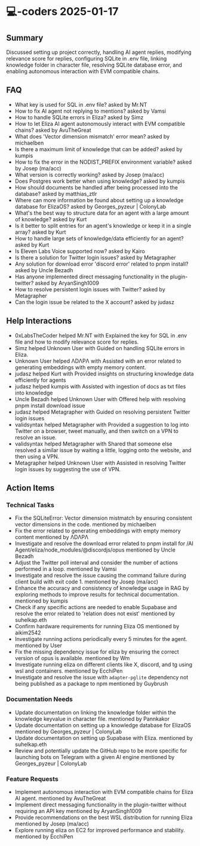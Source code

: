 # 💻-coders 2025-01-17

## Summary
Discussed setting up project correctly, handling AI agent replies, modifying relevance score for replies, configuring SQLite in .env file, linking knowledge folder in character file, resolving SQLite database error, and enabling autonomous interaction with EVM compatible chains.

## FAQ
- What key is used for SQL in .env file? asked by Mr.NT
- How to fix AI agent not replying to mentions? asked by Vamsi
- How to handle SQLite errors in Eliza? asked by Simz
- How to let Eliza AI agent autonomously interact with EVM compatible chains? asked by AvuTheGreat
- What does 'Vector dimension mismatch' error mean? asked by michaelben
- Is there a maximum limit of knowledge that can be added? asked by kumpis
- How to fix the error in the NODIST_PREFIX environment variable? asked by Josep (ma/acc)
- What version is correctly working? asked by Josep (ma/acc)
- Does Postgres work better when using knowledge? asked by kumpis
- How should documents be handled after being processed into the database? asked by matthias_ztlr
- Where can more information be found about setting up a knowledge database for ElizaOS? asked by Georges_pyzeur | ColonyLab
- What's the best way to structure data for an agent with a large amount of knowledge? asked by Kurt
- Is it better to split entries for an agent's knowledge or keep it in a single array? asked by Kurt
- How to handle large sets of knowledge/data efficiently for an agent? asked by Kurt
- Is Eleven Labs Voice supported now? asked by Kairo
- Is there a solution for Twitter login issues? asked by Metagrapher
- Any solution for download error 'discord error' related to pnpm install? asked by Uncle Bezadh
- Has anyone implemented direct messaging functionality in the plugin-twitter? asked by AryanSingh1009
- How to resolve persistent login issues with Twitter? asked by Metagrapher
- Can the login issue be related to the X account? asked by judasz

## Help Interactions
- 0xLabsTheCoder helped Mr.NT with Explained the key for SQL in .env file and how to modify relevance score for replies.
- Simz helped Unknown User with Guided on handling SQLite errors in Eliza.
- Unknown User helped ΛDΛPΛ with Assisted with an error related to generating embeddings with empty memory content.
- judasz helped Kurt with Provided insights on structuring knowledge data efficiently for agents
- judasz helped kumpis with Assisted with ingestion of docs as txt files into knowledge
- Uncle Bezadh helped Unknown User with Offered help with resolving pnpm install download issue
- judasz helped Metagrapher with Guided on resolving persistent Twitter login issues
- validsyntax helped Metagrapher with Provided a suggestion to log into Twitter on a browser, tweet manually, and then switch on a VPN to resolve an issue.
- validsyntax helped Metagrapher with Shared that someone else resolved a similar issue by waiting a little, logging onto the website, and then using a VPN.
- Metagrapher helped Unknown User with Assisted in resolving Twitter login issues by suggesting the use of VPN.

## Action Items

### Technical Tasks
- Fix the SQLiteError: Vector dimension mistmatch by ensuring consistent vector dimensions in the code. mentioned by michaelben
- Fix the error related to generating embeddings with empty memory content mentioned by ΛDΛPΛ
- Investigate and resolve the download error related to pnpm install for /AI Agent/eliza/node_modules/@discordjs/opus mentioned by Uncle Bezadh
- Adjust the Twitter poll interval and consider the number of actions performed in a loop. mentioned by Vamsi
- Investigate and resolve the issue causing the command failure during client build with exit code 1. mentioned by Josep (ma/acc)
- Enhance the accuracy and consistency of knowledge usage in RAG by exploring methods to improve results for technical documentation. mentioned by kumpis
- Check if any specific actions are needed to enable Supabase and resolve the error related to 'relation does not exist' mentioned by suhelkap.eth
- Confirm hardware requirements for running Eliza OS mentioned by aikim2542
- Investigate running actions periodically every 5 minutes for the agent. mentioned by User
- Fix the missing dependency issue for eliza by ensuring the correct version of opus is available. mentioned by Wm
- Investigate running eliza on different clients like X, discord, and tg using wsl and containers. mentioned by EcchiPen
- Investigate and resolve the issue with `adapter-pglite` dependency not being published as a package to npm mentioned by Guybrush

### Documentation Needs
- Update documentation on linking the knowledge folder within the knowledge keyvalue in character file. mentioned by Pannkakor
- Update documentation on setting up a knowledge database for ElizaOS mentioned by Georges_pyzeur | ColonyLab
- Update documentation on setting up Supabase with Eliza. mentioned by suhelkap.eth
- Review and potentially update the GitHub repo to be more specific for launching bots on Telegram with a given AI engine mentioned by Georges_pyzeur | ColonyLab

### Feature Requests
- Implement autonomous interaction with EVM compatible chains for Eliza AI agent. mentioned by AvuTheGreat
- Implement direct messaging functionality in the plugin-twitter without requiring an API key mentioned by AryanSingh1009
- Provide recommendations on the best WSL distribution for running Eliza mentioned by Josep (ma/acc)
- Explore running eliza on EC2 for improved performance and stability. mentioned by EcchiPen
